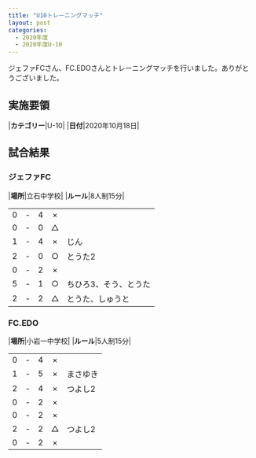 ```yaml
---
title: "U10トレーニングマッチ"
layout: post
categories:
  - 2020年度
  - 2020年度U-10
---
```


ジェファFCさん、FC.EDOさんとトレーニングマッチを行いました。ありがとうございました。

## 実施要領

|**カテゴリー**|U-10|
|**日付**|2020年10月18日|

## 試合結果

### ジェファFC

|**場所**|立石中学校|
|**ルール**|8人制15分|

|    |   |    |         |    |
|:--:|:-:|:--:|:--:|:--------|
|    0| - |   4|×||
|    0| - |   0|△||
|    1| - |   4|×|じん|
|    2| - |   0|○|とうた2|
|    0| - |   2|×||
|    5| - |   1|○|ちひろ3、そう、とうた|
|    2| - |   2|△|とうた、しゅうと|

### FC.EDO

|**場所**|小岩一中学校|
|**ルール**|5人制15分|

|    |   |    |         |    |
|:--:|:-:|:--:|:--:|:--------|
|    0| - |   4|×||
|    1| - |   5|×|まさゆき|
|    2| - |   4|×|つよし2|
|    0| - |   2|×||
|    0| - |   2|×||
|    2| - |   2|△|つよし2|
|    0| - |   2|×||
